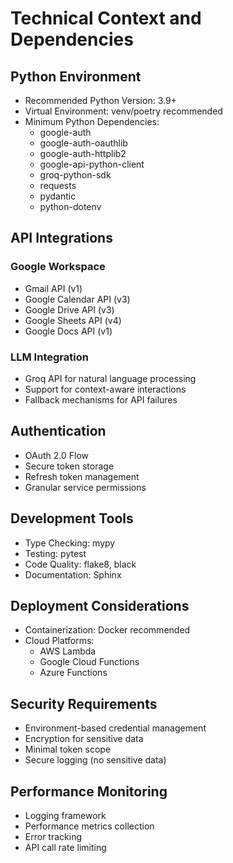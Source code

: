 # Technical Context and Dependencies

## Python Environment

- Recommended Python Version: 3.9+
- Virtual Environment: venv/poetry recommended
- Minimum Python Dependencies:
  - google-auth
  - google-auth-oauthlib
  - google-auth-httplib2
  - google-api-python-client
  - groq-python-sdk
  - requests
  - pydantic
  - python-dotenv

## API Integrations

### Google Workspace

- Gmail API (v1)
- Google Calendar API (v3)
- Google Drive API (v3)
- Google Sheets API (v4)
- Google Docs API (v1)

### LLM Integration

- Groq API for natural language processing
- Support for context-aware interactions
- Fallback mechanisms for API failures

## Authentication

- OAuth 2.0 Flow
- Secure token storage
- Refresh token management
- Granular service permissions

## Development Tools

- Type Checking: mypy
- Testing: pytest
- Code Quality: flake8, black
- Documentation: Sphinx

## Deployment Considerations

- Containerization: Docker recommended
- Cloud Platforms: 
  - AWS Lambda
  - Google Cloud Functions
  - Azure Functions

## Security Requirements

- Environment-based credential management
- Encryption for sensitive data
- Minimal token scope
- Secure logging (no sensitive data)

## Performance Monitoring

- Logging framework
- Performance metrics collection
- Error tracking
- API call rate limiting
